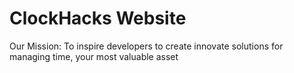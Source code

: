 # ClockHacks Website

Our Mission: To inspire developers to create innovate solutions for managing time, your most valuable asset
